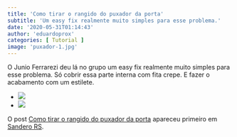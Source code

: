 ```yaml
---
title: 'Como tirar o rangido do puxador da porta'
subtitle: 'Um easy fix realmente muito simples para esse problema.'
date: '2020-05-31T01:14:43'
author: 'eduardoprox'
categories: [ Tutorial ]
image: 'puxador-1.jpg'
---
```


O Junio Ferrarezi deu lá no grupo um easy fix realmente muito simples para esse problema. Só cobrir essa parte interna com fita crepe. E fazer o acabamento com um estilete.


* ![](https://sanderors.com/wp-content/uploads/2020/05/WhatsApp-Image-2020-05-29-at-19.37.53-1-576x1024.jpeg)
* ![](https://sanderors.com/wp-content/uploads/2020/05/WhatsApp-Image-2020-05-29-at-19.37.53-576x1024.jpeg)

O post [Como tirar o rangido do puxador da porta](https://sanderors.com/como-tirar-o-rangido-do-puxador-da-porta/) apareceu primeiro em [Sandero RS](https://sanderors.com).

